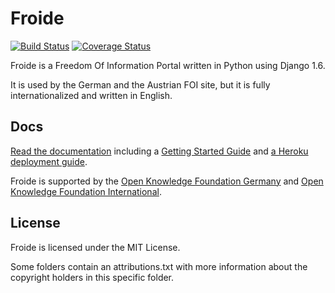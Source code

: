 Froide
======

[![Build Status](https://travis-ci.org/stefanw/froide.png?branch=master)](https://travis-ci.org/stefanw/froide) [![Coverage Status](https://coveralls.io/repos/stefanw/froide/badge.png?branch=master)](https://coveralls.io/r/stefanw/froide?branch=master)


Froide is a Freedom Of Information Portal written in Python using Django 1.6.

It is used by the German and the Austrian FOI site, but it is fully
internationalized and written in English.

Docs
----

[Read the documentation](http://froide.readthedocs.org/en/latest/) including a [Getting Started Guide](http://froide.readthedocs.org/en/latest/gettingstarted/) and [a Heroku deployment guide](http://froide.readthedocs.org/en/latest/herokudeployment/).

Froide is supported by the [Open Knowledge Foundation Germany](http://www.okfn.de/) and [Open Knowledge Foundation International](http://okfn.org/).


License
-------

Froide is licensed under the MIT License.

Some folders contain an attributions.txt with more information about the copyright holders in this specific folder.
